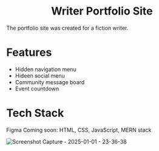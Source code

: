 <h1 align="center">Writer Portfolio Site</h1>

The portfolio site was created for a fiction writer.  

# Features
- Hidden navigation menu
- Hideen social menu
- Community message board
- Event countdown

# Tech Stack
Figma
Coming soon: HTML, CSS, JavaScript, MERN stack

![Screenshot Capture - 2025-01-01 - 23-36-38](https://github.com/user-attachments/assets/7dc6280a-3715-4b3c-a783-edf0cd9e7c39)


